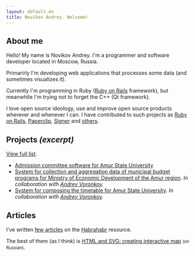 ```yaml
---
layout: default.en
title: Novikov Andrey. Welcome!
---
```


About me
--------

Hello! My name is Novikov Andrey. I'm a programmer and software developer located in Moscow, Russia.

Primarirly I'm developing web applications that processes some data (and sometimes visualizes it).

Currently I'm programming in Ruby ([Ruby on Rails] framework), but meanwhile I'm trying not to forget the C++ (Qt framework).

I love open source ideology, use and improve open source products wherever and whenever I can. I have contributed to such projects as [Ruby on Rails], [Paperclip], [Signer] and [others](https://github.com/Envek).


Projects *(excerpt)*
--------------------

[View full list](./projects/).

  * [Admission committee software for Amur State University](http://priem.amursu.ru/)
  * [System for collection and aggregation data of municipal budget programs for Ministry of Economic Development of the Amur region](http://mcp.amurobl.ru/). *In collaboration with [Andrey Voronkov](https://github.com/Antiarchitect).*
  * [System for composing the timetable for Amur State University](http://taurus.amursu.ru/). *In collaboration with [Andrey Voronkov](https://github.com/Antiarchitect).*

Articles
--------

I've written [few articles](http://habrahabr.ru/users/envek/topics/) on the [Habrahabr](http://habrahabr.ru/) resource.

The best of them (as I think) is [HTML and SVG: creating interactive map](http://habrahabr.ru/post/127994/) <small>(on Russian)</small>.


[Ruby on Rails]: https://github.com/rails/rails
[Signer]: https://github.com/ebeigarts/signer
[Paperclip]: https://github.com/thoughtbot/paperclip
[Habrahabr]: http://habrahabr.ru/
